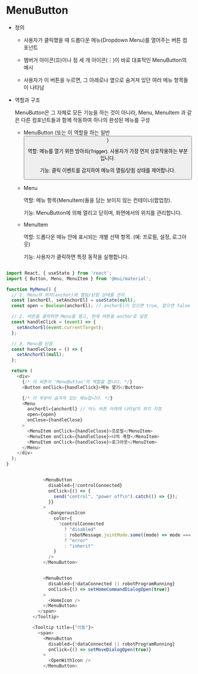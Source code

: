 # MenuButton
- 정의

  - 사용자가 클릭했을 때 드롭다운 메뉴(Dropdown Menu)를 열어주는 버튼 컴포넌트

  - 햄버거 아이콘(☰)이나 점 세 개 아이콘(⋮)이 바로 대표적인 MenuButton의 예시

  - 사용자가 이 버튼을 누르면, 그 아래로나 옆으로 숨겨져 있던 여러 메뉴 항목들이 나타남

- 역할과 구조

  MenuButton은 그 자체로 모든 기능을 하는 것이 아니라, Menu, MenuItem 과 같은 다른 컴포넌트들과 함께 작동하여 하나의 완성된 메뉴를 구성

  - MenuButton (또는 이 역할을 하는 일반 <Button>)

    역할: 메뉴를 열기 위한 방아쇠(Trigger). 사용자가 가장 먼저 상호작용하는 부분입니다.

    기능: 클릭 이벤트를 감지하여 메뉴의 열림/닫힘 상태를 제어합니다.

  - Menu

    역할: 메뉴 항목(MenuItem)들을 담는 보이지 않는 컨테이너(팝업창).

    기능: MenuButton에 의해 열리고 닫히며, 화면에서의 위치를 관리합니다.

  - MenuItem

    역할: 드롭다운 메뉴 안에 표시되는 개별 선택 항목. (예: 프로필, 설정, 로그아웃)

    기능: 사용자가 클릭하면 특정 동작을 실행합니다.

``` javascript

import React, { useState } from 'react';
import { Button, Menu, MenuItem } from '@mui/material';

function MyMenu() {
  // 1. Menu의 위치(anchor)와 열림/닫힘 상태를 관리
  const [anchorEl, setAnchorEl] = useState(null);
  const open = Boolean(anchorEl); // anchorEl이 있으면 true, 없으면 false

  // 2. 버튼을 클릭하면 Menu를 열고, 현재 버튼을 anchor로 설정
  const handleClick = (event) => {
    setAnchorEl(event.currentTarget);
  };

  // 3. Menu를 닫음
  const handleClose = () => {
    setAnchorEl(null);
  };

  return (
    <div>
      {/* 이 버튼이 'MenuButton'의 역할을 합니다. */}
      <Button onClick={handleClick}>메뉴 열기</Button>

      {/* 이 부분이 숨겨져 있는 메뉴입니다. */}
      <Menu
        anchorEl={anchorEl} // 어느 버튼 아래에 나타날지 위치 지정
        open={open}
        onClose={handleClose}
      >
        <MenuItem onClick={handleClose}>프로필</MenuItem>
        <MenuItem onClick={handleClose}>나의 계정</MenuItem>
        <MenuItem onClick={handleClose}>로그아웃</MenuItem>
      </Menu>
    </div>
  );
}

```
``` javascript

              <MenuButton
                disabled={!controlConnected}
                onClick={() => {
                  send("control", "power off\n").catch(() => {});
                }}
              >
                <DangerousIcon
                  color={
                    !controlConnected
                      ? "disabled"
                      : robotMessage.jointMode.some((mode) => mode === 1)
                      ? "error"
                      : "inherit"
                  }
                />
              </MenuButton>

```
``` javascript

              <MenuButton
                disabled={!dataConnected || robotProgramRunning}
                onClick={() => setHomeCommandDialogOpen(true)}
              >
                <HomeIcon />
              </MenuButton>
            </span>
          </Tooltip>

          <Tooltip title={"이동"}>
            <span>
              <MenuButton
                disabled={!dataConnected || robotProgramRunning}
                onClick={() => setMoveDialogOpen(true)}
              >
                <OpenWithIcon />
              </MenuButton>

```


